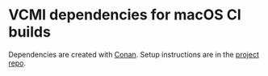 # VCMI dependencies for macOS CI builds

Dependencies are created with [Conan](https://conan.io/). Setup instructions are in the [project repo](https://github.com/vcmi/vcmi/tree/develop/docs/conan.md).
